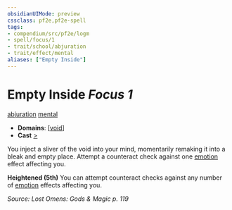 ```yaml
---
obsidianUIMode: preview
cssclass: pf2e,pf2e-spell
tags:
- compendium/src/pf2e/logm
- spell/focus/1
- trait/school/abjuration
- trait/effect/mental
aliases: ["Empty Inside"]
---
```

# Empty Inside *Focus 1*   
[abjuration](abjuration.md)  [mental](mental.md)  

- **Domains**: [[void](../domains.md#Void)]
- **Cast** [>](chapter-9-playing-the-game.md#Actions "Single Action") 

You inject a sliver of the void into your mind, momentarily remaking it into a bleak and empty place. Attempt a counteract check against one [emotion](emotion.md) effect affecting you.

**Heightened (5th)** You can attempt counteract checks against any number of [emotion](emotion.md) effects affecting you.

*Source: Lost Omens: Gods & Magic p. 119*